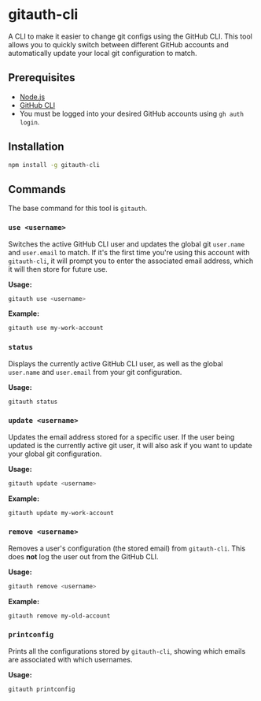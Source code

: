 # gitauth-cli

A CLI to make it easier to change git configs using the GitHub CLI. This tool allows you to quickly switch between different GitHub accounts and automatically update your local git configuration to match.

## Prerequisites

-   [Node.js](https://nodejs.org/)
-   [GitHub CLI](https://cli.github.com/)
-   You must be logged into your desired GitHub accounts using `gh auth login`.

## Installation

```sh
npm install -g gitauth-cli
```

## Commands

The base command for this tool is `gitauth`.

### `use <username>`

Switches the active GitHub CLI user and updates the global git `user.name` and `user.email` to match. If it's the first time you're using this account with `gitauth-cli`, it will prompt you to enter the associated email address, which it will then store for future use.

**Usage:**

```sh
gitauth use <username>
```

**Example:**

```sh
gitauth use my-work-account
```

### `status`

Displays the currently active GitHub CLI user, as well as the global `user.name` and `user.email` from your git configuration.

**Usage:**

```sh
gitauth status
```

### `update <username>`

Updates the email address stored for a specific user. If the user being updated is the currently active git user, it will also ask if you want to update your global git configuration.

**Usage:**

```sh
gitauth update <username>
```

**Example:**

```sh
gitauth update my-work-account
```

### `remove <username>`

Removes a user's configuration (the stored email) from `gitauth-cli`. This does **not** log the user out from the GitHub CLI.

**Usage:**

```sh
gitauth remove <username>
```

**Example:**

```sh
gitauth remove my-old-account
```

### `printconfig`

Prints all the configurations stored by `gitauth-cli`, showing which emails are associated with which usernames.

**Usage:**

```sh
gitauth printconfig
```